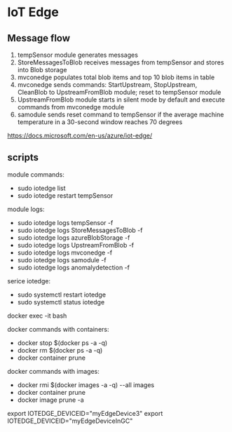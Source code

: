 # IoT Edge

## Message flow 
1. tempSensor module generates messages
2. StoreMessagesToBlob receives messages from tempSensor and stores into Blob storage
3. mvconedge populates total blob items and top 10 blob items in table
4. mvconedge sends commands: StartUpstream, StopUpstream, CleanBlob to UpstreamFromBlob module; reset to tempSensor module
5. UpstreamFromBlob module starts in silent mode by default and execute commands from mvconedge module
6. samodule sends reset command to tempSensor if the average machine temperature in a 30-second window reaches 70 degrees

https://docs.microsoft.com/en-us/azure/iot-edge/

## scripts

module commands:
* sudo iotedge list
* sudo iotedge restart tempSensor

module logs:
* sudo iotedge logs tempSensor -f
* sudo iotedge logs StoreMessagesToBlob -f
* sudo iotedge logs azureBlobStorage -f
* sudo iotedge logs UpstreamFromBlob -f
* sudo iotedge logs mvconedge -f
* sudo iotedge logs samodule -f
* sudo iotedge logs anomalydetection -f

serice iotedge:
* sudo systemctl restart iotedge
* sudo systemctl status iotedge

docker exec -it <mycontainer> bash

docker commands with containers:
* docker stop $(docker ps -a -q)
* docker rm $(docker ps -a -q)
* docker container prune

docker commands with images:
* docker rmi $(docker images -a -q) --all images
* docker container prune
* docker image prune -a

export IOTEDGE_DEVICEID="myEdgeDevice3"
export IOTEDGE_DEVICEID="myEdgeDeviceInGC"